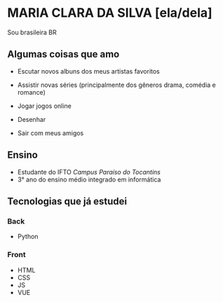 # MARIA CLARA DA SILVA [ela/dela] 
Sou brasileira BR 

<h2>Algumas coisas que amo </h2>
 
 * Escutar novos albuns dos meus artistas favoritos 

* Assistir novas séries (principalmente dos gêneros drama, comédia e romance) 
* Jogar jogos online
* Desenhar 
* Sair com meus amigos     

<h2>Ensino</h2>
 
  * Estudante do IFTO *Campus Paraíso do Tocantins* 
  * 3° ano do ensino médio integrado em informática

<h2>Tecnologias que já estudei</h2>
<h3>Back</h3>

* Python

<h3>Front</h3>

* HTML
* CSS
* JS
* VUE

